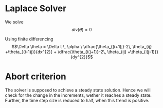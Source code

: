 # Laplace Solver
We solve 
$$div(\theta)=0$$

Using finite differencing
$$\Delta \theta = \Delta t \, \alpha \ \dfrac{\theta_{(i+1)j}-2\, \theta_{ij} +\theta_{(i-1)j}}{dx^{2}} + \dfrac{\theta_{i(j+1)}-2\, \theta_{ij} +\theta_{i(j-1)}}{dy^{2}}$$

# Abort criterion
The solver is supposed to achieve a steady state solution. Hence we will check for the change in the increments, wether it reaches a steady state.
Further, the time step size is reduced to half, when this trend is positive.